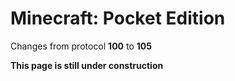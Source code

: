 # Minecraft: Pocket Edition

Changes from protocol **100** to **105**

__This page is still under construction__

